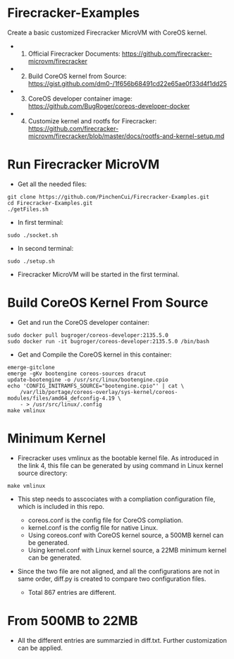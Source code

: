 # Firecracker-Examples
Create a basic customized Firecracker MicroVM with CoreOS kernel.

* 1. Official Firecracker Documents: https://github.com/firecracker-microvm/firecracker
* 2. Build CoreOS kernel from Source: https://gist.github.com/dm0-/1f656b68491cd22e65ae0f33d4f1dd25
* 3. CoreOS developer container image: https://github.com/BugRoger/coreos-developer-docker
* 4. Customize kernel and rootfs for Firecracker: https://github.com/firecracker-microvm/firecracker/blob/master/docs/rootfs-and-kernel-setup.md

# Run Firecracker MicroVM
* Get all the needed files:
```
git clone https://github.com/PinchenCui/Firecracker-Examples.git
cd Firecracker-Examples.git
./getFiles.sh
```
* In first terminal:
```
sudo ./socket.sh
```
* In second terminal:
```
sudo ./setup.sh
```
* Firecracker MicroVM will be started in the first terminal.

# Build CoreOS Kernel From Source
- Get and run the CoreOS developer container:
```
sudo docker pull bugroger/coreos-developer:2135.5.0
sudo docker run -it bugroger/coreos-developer:2135.5.0 /bin/bash
```
- Get and Compile the CoreOS kernel in this container:
```
emerge-gitclone
emerge -gKv bootengine coreos-sources dracut
update-bootengine -o /usr/src/linux/bootengine.cpio
echo 'CONFIG_INITRAMFS_SOURCE="bootengine.cpio"' | cat \
    /var/lib/portage/coreos-overlay/sys-kernel/coreos-modules/files/amd64_defconfig-4.19 \
    - > /usr/src/linux/.config
make vmlinux
```

# Minimum Kernel
- Firecracker uses vmlinux as the bootable kernel file. As introduced in the link 4, this file can be generated by using command in Linux kernel source directory:
```
make vmlinux
```
- This step needs to asscociates with a compliation configuration file, which is included in this repo. 
  * coreos.conf is the config file for CoreOS compliation.
  * kernel.conf is the config file for native Linux.
  * Using coreos.conf with CoreOS kernel source, a 500MB kernel can be generated.
  * Using kernel.conf with Linux kernel source, a 22MB minimum kernel can be generated.

- Since the two file are not aligned, and all the configurations are not in same order, diff.py is created to compare two configuration files. 
  * Total 867 entries are different.
  
 # From 500MB to 22MB
- All the different entries are summarzied in diff.txt. Further customization can be applied.
